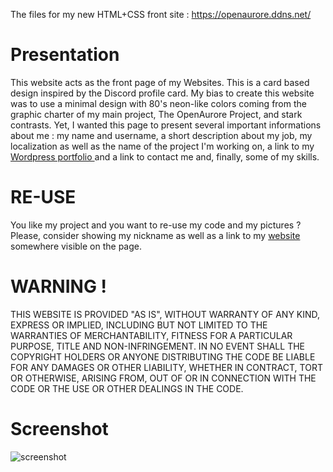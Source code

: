 The files for my new HTML+CSS front site : https://openaurore.ddns.net/

# Presentation
This website acts as the front page of my Websites. This is a card based design inspired by the Discord profile card. My bias to create this website was to use a minimal design with 80's neon-like colors coming from the graphic charter of my main project, The OpenAurore Project, and stark contrasts. Yet, I wanted this page to present several important informations about me : my name and username, a short description about my job, my localization as well as the name of the project I'm working on, a link to my <a href="https://projects-openaurore.ddns.net/"> Wordpress portfolio </a> and a link to contact me and, finally, some of my skills.

# RE-USE
You like my project and you want to re-use my code and my pictures ? Please, consider showing my nickname as well as a link to my <a href="https://openaurore.ddns.net/"> website </a> somewhere visible on the page.

# WARNING !
THIS WEBSITE IS PROVIDED "AS IS", WITHOUT WARRANTY OF ANY KIND, EXPRESS OR IMPLIED, INCLUDING BUT NOT LIMITED TO THE WARRANTIES OF MERCHANTABILITY, FITNESS FOR A PARTICULAR PURPOSE, TITLE AND NON-INFRINGEMENT. IN NO EVENT SHALL THE COPYRIGHT HOLDERS OR ANYONE DISTRIBUTING THE CODE BE LIABLE FOR ANY DAMAGES OR OTHER LIABILITY, WHETHER IN CONTRACT, TORT OR OTHERWISE, ARISING FROM, OUT OF OR IN CONNECTION WITH THE CODE OR THE USE OR OTHER DEALINGS IN THE CODE.

# Screenshot
![screenshot](https://github.com/user-attachments/assets/a7eb869b-5be1-416d-9add-e35987671462)
